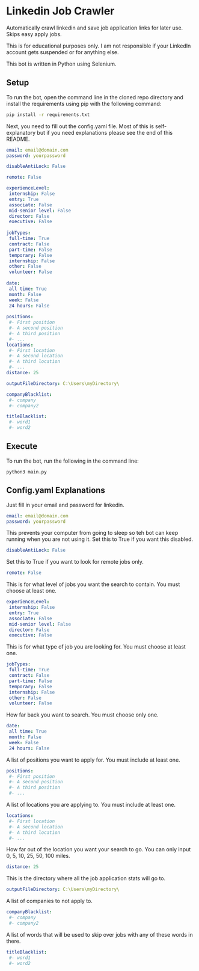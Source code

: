 # Linkedin Job Crawler
Automatically crawl linkedin and save job application links for later use. Skips easy apply jobs.

This is for educational purposes only. I am not responsible if your LinkedIn account gets suspended or for anything else.

This bot is written in Python using Selenium.

## Setup 

To run the bot, open the command line in the cloned repo directory and install the requirements using pip with the following command:
```bash
pip install -r requirements.txt
```

Next, you need to fill out the config.yaml file. Most of this is self-explanatory but if you need explanations please see the end of this README.

```yaml
email: email@domain.com
password: yourpassword

disableAntiLock: False

remote: False

experienceLevel:
 internship: False
 entry: True
 associate: False
 mid-senior level: False
 director: False
 executive: False
 
jobTypes:
 full-time: True
 contract: False
 part-time: False
 temporary: False
 internship: False
 other: False
 volunteer: False
 
date:
 all time: True
 month: False
 week: False
 24 hours: False
 
positions:
 #- First position
 #- A second position
 #- A third position
 #- ...
locations:
 #- First location
 #- A second location
 #- A third location
 #- ...
distance: 25

outputFileDirectory: C:\Users\myDirectory\

companyBlacklist:
 #- company
 #- company2

titleBlacklist:
 #- word1
 #- word2
```


## Execute

To run the bot, run the following in the command line:
```
python3 main.py
```

## Config.yaml Explanations

Just fill in your email and password for linkedin.
```yaml
email: email@domain.com
password: yourpassword
```
This prevents your computer from going to sleep so teh bot can keep running when you are not using it. Set this to True if you want this disabled.
```yaml
disableAntiLock: False
```
Set this to True if you want to look for remote jobs only.
```yaml
remote: False
```
This is for what level of jobs you want the search to contain. You must choose at least one.
```yaml
experienceLevel:
 internship: False
 entry: True
 associate: False
 mid-senior level: False
 director: False
 executive: False
```
This is for what type of job you are looking for. You must choose at least one.
```yaml
jobTypes:
 full-time: True
 contract: False
 part-time: False
 temporary: False
 internship: False
 other: False
 volunteer: False
```
How far back you want to search. You must choose only one.
```yaml
date:
 all time: True
 month: False
 week: False
 24 hours: False
 ```
A list of positions you want to apply for. You must include at least one.
```yaml
positions:
 #- First position
 #- A second position
 #- A third position
 #- ...
 ```
A list of locations you are applying to. You must include at least one.
```yaml
locations:
 #- First location
 #- A second location
 #- A third location
 #- ...
 ```
How far out of the location you want your search to go. You can only input 0, 5, 10, 25, 50, 100 miles.
```yaml
distance: 25
 ```
This is the directory where all the job application stats will go to.
```yaml
outputFileDirectory: C:\Users\myDirectory\
 ```
A list of companies to not apply to.
```yaml
companyBlacklist:
 #- company
 #- company2
 ```
A list of words that will be used to skip over jobs with any of these words in there.
```yaml
titleBlacklist:
 #- word1
 #- word2
 ```
